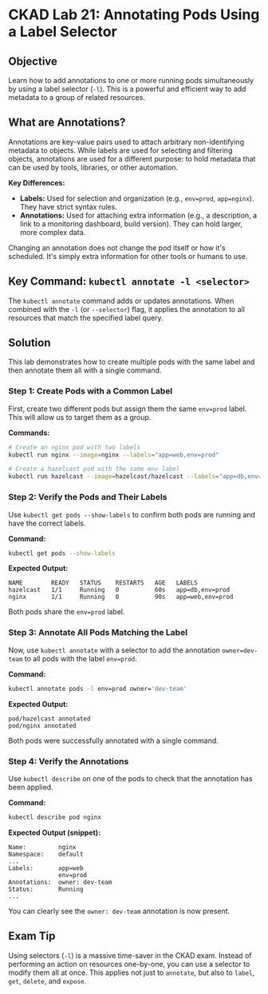 # CKAD Lab 21: Annotating Pods Using a Label Selector

## Objective
Learn how to add annotations to one or more running pods simultaneously by using a label selector (`-l`). This is a powerful and efficient way to add metadata to a group of related resources.

## What are Annotations?
Annotations are key-value pairs used to attach arbitrary non-identifying metadata to objects. While labels are used for selecting and filtering objects, annotations are used for a different purpose: to hold metadata that can be used by tools, libraries, or other automation.

**Key Differences:**
-   **Labels:** Used for selection and organization (e.g., `env=prod`, `app=nginx`). They have strict syntax rules.
-   **Annotations:** Used for attaching extra information (e.g., a description, a link to a monitoring dashboard, build version). They can hold larger, more complex data.

Changing an annotation does not change the pod itself or how it's scheduled. It's simply extra information for other tools or humans to use.

## Key Command: `kubectl annotate -l <selector>`
The `kubectl annotate` command adds or updates annotations. When combined with the `-l` (or `--selector`) flag, it applies the annotation to all resources that match the specified label query.

## Solution
This lab demonstrates how to create multiple pods with the same label and then annotate them all with a single command.

### Step 1: Create Pods with a Common Label
First, create two different pods but assign them the same `env=prod` label. This will allow us to target them as a group.

**Commands:**
```bash
# Create an nginx pod with two labels
kubectl run nginx --image=nginx --labels="app=web,env=prod"

# Create a hazelcast pod with the same env label
kubectl run hazelcast --image=hazelcast/hazelcast --labels="app=db,env=prod"
```

### Step 2: Verify the Pods and Their Labels
Use `kubectl get pods --show-labels` to confirm both pods are running and have the correct labels.

**Command:**
```bash
kubectl get pods --show-labels
```

**Expected Output:**
```
NAME        READY   STATUS    RESTARTS   AGE   LABELS
hazelcast   1/1     Running   0          60s   app=db,env=prod
nginx       1/1     Running   0          90s   app=web,env=prod
```
Both pods share the `env=prod` label.

### Step 3: Annotate All Pods Matching the Label
Now, use `kubectl annotate` with a selector to add the annotation `owner=dev-team` to all pods with the label `env=prod`.

**Command:**
```bash
kubectl annotate pods -l env=prod owner='dev-team'
```

**Expected Output:**
```
pod/hazelcast annotated
pod/nginx annotated
```
Both pods were successfully annotated with a single command.

### Step 4: Verify the Annotations
Use `kubectl describe` on one of the pods to check that the annotation has been applied.

**Command:**
```bash
kubectl describe pod nginx
```

**Expected Output (snippet):**
```
Name:         nginx
Namespace:    default
...
Labels:       app=web
              env=prod
Annotations:  owner: dev-team
Status:       Running
...
```
You can clearly see the `owner: dev-team` annotation is now present.

## Exam Tip
Using selectors (`-l`) is a massive time-saver in the CKAD exam. Instead of performing an action on resources one-by-one, you can use a selector to modify them all at once. This applies not just to `annotate`, but also to `label`, `get`, `delete`, and `expose`.
